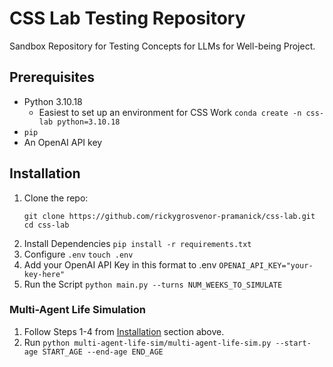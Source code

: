 # CSS Lab Testing Repository

Sandbox Repository for Testing Concepts for LLMs for Well-being Project.

## Prerequisites

- Python 3.10.18
  * Easiest to set up an environment for CSS Work `conda create -n css-lab python=3.10.18`
- `pip`
- An OpenAI API key

## Installation

1. Clone the repo:
   ```
   git clone https://github.com/rickygrosvenor-pramanick/css-lab.git
   cd css-lab
   ```
2. Install Dependencies
   `pip install -r requirements.txt`
3. Configure `.env`
   `touch .env`
4. Add your OpenAI API Key in this format to .env
   `OPENAI_API_KEY="your-key-here"`
5. Run the Script
   `python main.py --turns NUM_WEEKS_TO_SIMULATE`

### Multi-Agent Life Simulation
1. Follow Steps 1-4 from [Installation](#installation) section above.
2. Run `python multi-agent-life-sim/multi-agent-life-sim.py --start-age START_AGE --end-age END_AGE`
